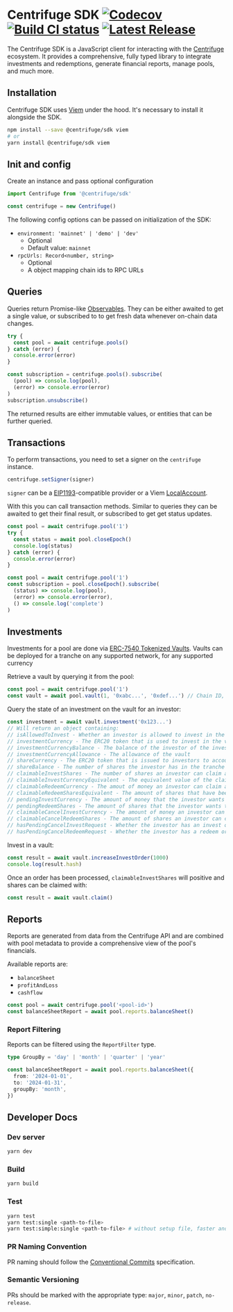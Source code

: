 # Centrifuge SDK [![Codecov](https://codecov.io/gh/centrifuge/sdk/graph/badge.svg?token=Q2yU8QfefP)](https://codecov.io/gh/centrifuge/sdk) [![Build CI status](https://github.com/centrifuge/sdk/actions/workflows/build-test-report.yml/badge.svg)](https://github.com/centrifuge/sdk/actions/workflows/build-test-report.yml) [![Latest Release](https://img.shields.io/github/v/release/centrifuge/sdk?sort=semver)](https://github.com/centrifuge/sdk/releases/latest)

The Centrifuge SDK is a JavaScript client for interacting with the [Centrifuge](https://centrifuge.io) ecosystem. It provides a comprehensive, fully typed library to integrate investments and redemptions, generate financial reports, manage pools, and much more.

## Installation

Centrifuge SDK uses [Viem](https://viem.sh/) under the hood. It's necessary to install it alongside the SDK.

```bash
npm install --save @centrifuge/sdk viem
# or
yarn install @centrifuge/sdk viem
```

## Init and config

Create an instance and pass optional configuration

```js
import Centrifuge from '@centrifuge/sdk'

const centrifuge = new Centrifuge()
```

The following config options can be passed on initialization of the SDK:

- `environment: 'mainnet' | 'demo' | 'dev'`
  - Optional
  - Default value: `mainnet`
- `rpcUrls: Record<number, string>`
  - Optional
  - A object mapping chain ids to RPC URLs

## Queries

Queries return Promise-like [Observables](https://rxjs.dev/guide/observable). They can be either awaited to get a single value, or subscribed to to get fresh data whenever on-chain data changes.

```js
try {
  const pool = await centrifuge.pools()
} catch (error) {
  console.error(error)
}
```

```js
const subscription = centrifuge.pools().subscribe(
  (pool) => console.log(pool),
  (error) => console.error(error)
)
subscription.unsubscribe()
```

The returned results are either immutable values, or entities that can be further queried.

## Transactions

To perform transactions, you need to set a signer on the `centrifuge` instance.

```js
centrifuge.setSigner(signer)
```

`signer` can be a [EIP1193](https://eips.ethereum.org/EIPS/eip-1193)-compatible provider or a Viem [LocalAccount](https://viem.sh/docs/accounts/local).

With this you can call transaction methods. Similar to queries they can be awaited to get their final result, or subscribed to get get status updates.

```js
const pool = await centrifuge.pool('1')
try {
  const status = await pool.closeEpoch()
  console.log(status)
} catch (error) {
  console.error(error)
}
```

```js
const pool = await centrifuge.pool('1')
const subscription = pool.closeEpoch().subscribe(
  (status) => console.log(pool),
  (error) => console.error(error),
  () => console.log('complete')
)
```

## Investments

Investments for a pool are done via [ERC-7540 Tokenized Vaults](https://eips.ethereum.org/EIPS/eip-7540). Vaults can be deployed for a tranche on any supported network, for any supported currency

Retrieve a vault by querying it from the pool:

```js
const pool = await centrifuge.pool('1')
const vault = await pool.vault(1, '0xabc...', '0xdef...') // Chain ID, tranche ID, investment currency address
```

Query the state of an investment on the vault for an investor:

```js
const investment = await vault.investment('0x123...')
// Will return an object containing:
// isAllowedToInvest - Whether an investor is allowed to invest in the tranche
// investmentCurrency - The ERC20 token that is used to invest in the vault
// investmentCurrencyBalance - The balance of the investor of the investment currency
// investmentCurrencyAllowance - The allowance of the vault
// shareCurrency - The ERC20 token that is issued to investors to account for their share in the tranche
// shareBalance - The number of shares the investor has in the tranche
// claimableInvestShares - The number of shares an investor can claim after their invest order has been processed (partially or not)
// claimableInvestCurrencyEquivalent - The equivalent value of the claimable shares denominated in the invest currency
// claimableRedeemCurrency - The amout of money an investor can claim after their redeem order has been processed (partially or not)
// claimableRedeemSharesEquivalent - The amount of shares that have been redeemed for which the investor can claim money
// pendingInvestCurrency - The amount of money that the investor wants to invest in the tranche that has not been processed yet
// pendingRedeemShares - The amount of shares that the investor wants to redeem from the tranche that has not been processed yet
// claimableCancelInvestCurrency - The amount of money an investor can claim after an invest order cancellation has been processed
// claimableCancelRedeemShares - The amount of shares an investor can claim after a redeem order cancellation has been processed
// hasPendingCancelInvestRequest - Whether the investor has an invest order that is in the process of being cancelled
// hasPendingCancelRedeemRequest - Whether the investor has a redeem order that is in the process of being cancelled
```

Invest in a vault:

```js
const result = await vault.increaseInvestOrder(1000)
console.log(result.hash)
```

Once an order has been processed, `claimableInvestShares` will positive and shares can be claimed with:

```js
const result = await vault.claim()
```

## Reports

Reports are generated from data from the Centrifuge API and are combined with pool metadata to provide a comprehensive view of the pool's financials.

Available reports are:

- `balanceSheet`
- `profitAndLoss`
- `cashflow`

```ts
const pool = await centrifuge.pool('<pool-id>')
const balanceSheetReport = await pool.reports.balanceSheet()
```

### Report Filtering

Reports can be filtered using the `ReportFilter` type.

```ts
type GroupBy = 'day' | 'month' | 'quarter' | 'year'

const balanceSheetReport = await pool.reports.balanceSheet({
  from: '2024-01-01',
  to: '2024-01-31',
  groupBy: 'month',
})
```

## Developer Docs

### Dev server

```bash
yarn dev
```

### Build

```bash
yarn build
```

### Test

```bash
yarn test
yarn test:single <path-to-file>
yarn test:simple:single <path-to-file> # without setup file, faster and without tenderly setup
```

### PR Naming Convention

PR naming should follow the [Conventional Commits](https://www.conventionalcommits.org/en/v1.0.0/) specification.

### Semantic Versioning

PRs should be marked with the appropriate type: `major`, `minor`, `patch`, `no-release`.
